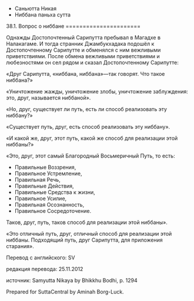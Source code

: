 









* Саньютта Никая
* Ниббана паньха сутта


38\.1\. Вопрос о ниббане
\=\=\=\=\=\=\=\=\=\=\=\=\=\=\=\=\=\=\=\=\=\=



Однажды Достопочтенный Сарипутта пребывал в Магадхе в Налакагаме\. И тогда странник Джамбукхадака подошёл к Достопочтенному Сарипутте и обменялся с ним вежливыми приветствиями\. После обмена вежливыми приветствиями и любезностями он сел рядом и сказал Достопочтенному Сарипутте:


«Друг Сарипутта, «ниббана, ниббана»—так говорят\. Что такое ниббана?»


«Уничтожение жажды, уничтожение злобы, уничтожение заблуждения: это, друг, называется ниббаной»\.


«Но, друг, существует ли путь, есть ли способ реализовать эту ниббану?»


«Существует путь, друг, есть способ реализовать эту ниббану»\.


«И какой же, друг, этот путь, какой же способ для реализации этой ниббаны?»


«Это, друг, этот самый Благородный Восьмеричный Путь, то есть:


* Правильные Воззрения,
* Правильное Устремление,
* Правильная Речь,
* Правильные Действия,
* Правильные Средства к жизни,
* Правильное Усилие,
* Правильная Осознанность,
* Правильное Сосредоточение\.


Таков, друг, путь, таков способ для реализации этой ниббаны»\.


«Это отличный путь, друг, отличный способ для реализации этой ниббаны\. Подходящий путь, друг Сарипутта, для приложения старания»\.



Перевод с английского: SV


редакция перевода: 25\.11\.2012


источник: Samyutta Nikaya by Bhikkhu Bodhi, p\. 1294


Prepared for SuttaCentral by Aminah Borg\-Luck\.






